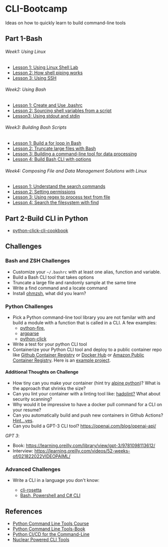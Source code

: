 # CLI-Bootcamp
Ideas on how to quickly learn to build command-line tools


## Part 1-Bash


###### Week1:  Using Linux

  * [Lesson 1:  Using Linux Shell Lab](https://github.com/noahgift/Coursera-DE-C2-Using-Linux)
  * [Lesson 2:  How shell piping works](https://github.com/noahgift/Coursera-DE-C2-Shell-Piping)
  * [Lesson 3: Using SSH](https://github.com/noahgift/ssh-tips-tricks)
 
###### Week2: Using Bash 

  * [Lesson 1: Create and Use .bashrc](https://github.com/noahgift/Coursera-DE-C2-configure-shell)
  * [Lesson 2: Sourcing shell variables from a script](https://github.com/noahgift/Coursera-DE-C2-shell-variables)
  * [Lesson3:  Using stdout and stdin](https://github.com/noahgift/Coursera-DE-C2-Standard-Streams)

###### Week3: Building Bash Scripts 

 * [Lesson 1:  Build a for loop in Bash](https://github.com/noahgift/Coursera-DE-C2-Use-Shell-Logic-and-Control-Flow)
 * [Lesson 2:  Truncate large files with Bash](https://github.com/noahgift/coursera-de-c2-truncate-file)
 * [Lesson 3: Building a command-line tool for data processing](https://github.com/noahgift/Coursera-DE-C2-bash-cli-reverse-string)
 * [Lesson 4: Build Bash CLI with options ](https://github.com/noahgift/Coursera-DE-C2-Lab3-Building-Bash-Scripts.git)

###### Week4: Composing File and Data Management Solutions with Linux

* [Lesson 1: Understand the search commands](https://github.com/noahgift/Coursera-DE-C2-search-commands)
* [Lesson 2: Setting permissions](https://github.com/noahgift/Coursera-DE-C2-Files-Directories-Permissions)
* [Lesson 3: Using regex to process text from file](https://github.com/noahgift/Coursera-DE-C2-using-regex-search)
* [Lesson 4: Search the filesystem with find](https://github.com/noahgift/Coursera-DE-C2-Lab4-Composing-File-Data-Solutions)

## Part 2-Build CLI in Python

* [python-click-cli-cookbook](https://github.com/noahgift/python-click-cli-cookbook)

## Challenges

### Bash and ZSH Challenges
* Customize your `~/.bashrc` with at least one alias, function and variable.
* Build a Bash CLI tool that takes options
* Truncate a large file and randomly sample at the same time
* Write a find command and a locate command
* Install [ohmzsh](https://ohmyz.sh), what did you learn?

### Python Challenges
* Pick a Python command-line tool library you are not familar with and build a module with a function that is called in a CLI.  A few examples:  
  * [python-fire](https://github.com/google/python-fire), 
  * [argparse](https://docs.python.org/3/library/argparse.html)
  * [python-click](https://click.palletsprojects.com/en/8.0.x/)
* Write a test for your python CLI tool
* Containerize your Python CLI tool and deploy to a public container repo like [Github Container Registry](https://docs.github.com/en/packages/working-with-a-github-packages-registry/working-with-the-container-registry) or [Docker Hub](https://hub.docker.com) or [Amazon Public Container Registry](https://aws.amazon.com/blogs/aws/amazon-ecr-public-a-new-public-container-registry/).  Here is an [example project](https://github.com/noahgift/container-from-scratch-python).

#### Additional Thoughts on Challenge

* How tiny can you make your container (hint try [alpine python](https://hub.docker.com/layers/python/library/python/3.9.0-alpine3.12/images/sha256-df77433749466a68bb599009753c9e5a8efaa3dd9c16450d442bb32f4c1fad4e?context=explore))?  What is the approach that shrinks the size?
* Can you lint your container with a linting tool like:  [hadolint?](https://github.com/hadolint/hadolint#how-to-use)  What about security scanning?
* Why would it be impressive to have a docker pull command for a CLI on your resume?
* Can you automatically build and push new containers in Github Actions?  [Hint...yes](https://github.com/noahgift/Python-MLOps-Cookbook/blob/main/.github/workflows/pythonapp.yml#L25).
* Can you build a GPT-3 CLI tool?  https://openai.com/blog/openai-api/

*GPT 3*:  
* Book:  https://learning.oreilly.com/library/view/gpt-3/9781098113612/ 
* Interview:  https://learning.oreilly.com/videos/52-weeks-of/021822022VIDEOPAIML/


### Advanced Challenges

* Write a CLI in a language you don't know:

  * [cli-rosetta](https://github.com/noahgift/cli-rosetta)
  * [Bash, Powershell and C# CLI](https://github.com/noahgift/DotNet-AWS/tree/main/chapters/chap1)

## References

* [Python Command Line Tools Course](https://learning.oreilly.com/videos/python-command-line/50131VIDEOPAIML/)
* [Python Command Line Tools-Book](https://learning.oreilly.com/library/view/python-command-line/61619PAIML/)
* [Python CI/CD for the Command-Line](https://learning.oreilly.com/videos/python-ci-cd-for/10092021VIDEOPAIML/)
* [Nuclear Powered CLI Tools](https://github.com/noahgift/nuclear_powered_command_line_tools)
